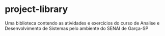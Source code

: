 # project-library
Uma biblioteca contendo as atividades e exercícios do curso de Analise e Desenvolvimento de Sistemas pelo ambiente do SENAI de Garça-SP
